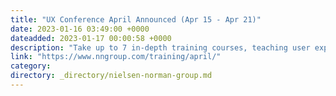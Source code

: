 ```yaml
---
title: "UX Conference April Announced (Apr 15 - Apr 21)"
date: 2023-01-16 03:49:00 +0000
dateadded: 2023-01-17 00:00:58 +0000
description: "Take up to 7 in-depth training courses, teaching user experience best practices for successful design. Conference focused on long-lasting skills for UX professionals. April 15 - April 21, 2023."
link: "https://www.nngroup.com/training/april/"
category:
directory: _directory/nielsen-norman-group.md
---
```

